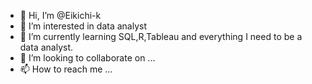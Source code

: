 - 👋 Hi, I’m @Eikichi-k
- 👀 I’m interested in data analyst
- 🌱 I’m currently learning SQL,R,Tableau and everything I need to be a data analyst.
- 💞️ I’m looking to collaborate on ...
- 📫 How to reach me ...

<!---
Eikichi-k/Eikichi-k is a ✨ special ✨ repository because its `README.md` (this file) appears on your GitHub profile.
You can click the Preview link to take a look at your changes.
--->
